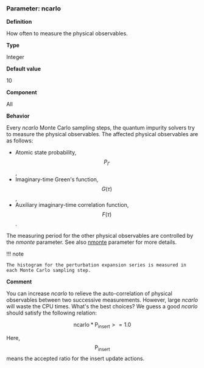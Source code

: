 ### Parameter: ncarlo

**Definition**

How often to measure the physical observables.

**Type**

Integer

**Default value**

10

**Component**

All

**Behavior**

Every *ncarlo* Monte Carlo sampling steps, the quantum impurity solvers try to measure the physical observables. The affected physical observables are as follows:

* Atomic state probability, $$P_{\Gamma}$$,
* Imaginary-time Green's function, $$G(\tau)$$,
* Auxiliary imaginary-time correlation function, $$F(\tau)$$.

The measuring period for the other physical observables are controlled by the *nmonte* parameter. See also [nmonte](p_nmonte.md) parameter for more details.

!!! note

    The histogram for the perturbation expansion series is measured in each Monte Carlo sampling step.

**Comment**

You can increase *ncarlo* to relieve the auto-correlation of physical observables between two successive measurements. However, large *ncarlo* will waste the CPU times. What's the best choices? We guess a good *ncarlo* should satisfy the following relation:

$$
\text{ncarlo} * \text{P}_{\text{insert}} >= 1.0
$$

Here, $$\text{P}_{\text{insert}}$$ means the accepted ratio for the insert update actions.